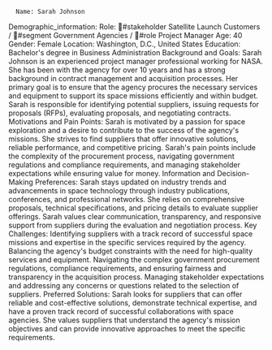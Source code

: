       Name: Sarah Johnson
Demographic_information:
Role: 🤔#stakeholder Satellite Launch Customers / 🙋#segment Government Agencies / 🎩#role Project Manager
Age: 40
Gender: Female
Location: Washington, D.C., United States
Education: Bachelor's degree in Business Administration
Background and Goals:
Sarah Johnson is an experienced project manager professional working for NASA.
She has been with the agency for over 10 years and has a strong background in contract management and acquisition processes.
Her primary goal is to ensure that the agency procures the necessary services and equipment to support its space missions efficiently and within budget.
Sarah is responsible for identifying potential suppliers, issuing requests for proposals (RFPs), evaluating proposals, and negotiating contracts.
Motivations and Pain Points:
Sarah is motivated by a passion for space exploration and a desire to contribute to the success of the agency's missions.
She strives to find suppliers that offer innovative solutions, reliable performance, and competitive pricing.
Sarah's pain points include the complexity of the procurement process, navigating government regulations and compliance requirements, and managing stakeholder expectations while ensuring value for money.
Information and Decision-Making Preferences:
Sarah stays updated on industry trends and advancements in space technology through industry publications, conferences, and professional networks.
She relies on comprehensive proposals, technical specifications, and pricing details to evaluate supplier offerings.
Sarah values clear communication, transparency, and responsive support from suppliers during the evaluation and negotiation process.
Key Challenges:
Identifying suppliers with a track record of successful space missions and expertise in the specific services required by the agency.
Balancing the agency's budget constraints with the need for high-quality services and equipment.
Navigating the complex government procurement regulations, compliance requirements, and ensuring fairness and transparency in the acquisition process.
Managing stakeholder expectations and addressing any concerns or questions related to the selection of suppliers.
Preferred Solutions:
Sarah looks for suppliers that can offer reliable and cost-effective solutions, demonstrate technical expertise, and have a proven track record of successful collaborations with space agencies.
She values suppliers that understand the agency's mission objectives and can provide innovative approaches to meet the specific requirements.

